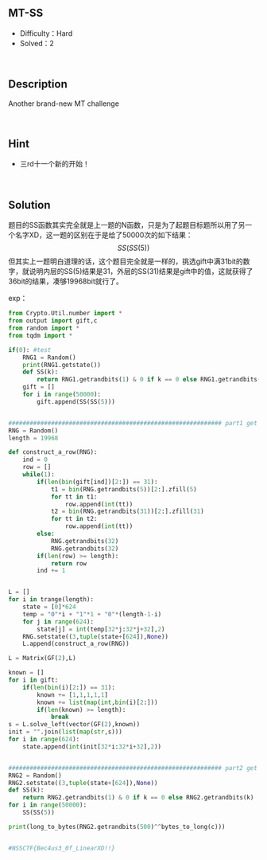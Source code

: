 ## MT-SS

+ Difficulty：Hard
+ Solved：2

<br/>

## Description

Another brand-new MT challenge

<br/>

## Hint

+ 三rd十一个新的开始！


<br/>

## Solution

题目的SS函数其实完全就是上一题的N函数，只是为了起题目标题所以用了另一个名字XD，这一题的区别在于是给了50000次的如下结果：
$$
SS(SS(5))
$$
但其实上一题明白道理的话，这个题目完全就是一样的，挑选gift中满31bit的数字，就说明内层的SS(5)结果是31，外层的SS(31)结果是gift中的值，这就获得了36bit的结果，凑够19968bit就行了。

exp：

```python
from Crypto.Util.number import *
from output import gift,c
from random import *
from tqdm import *

if(0): #test
    RNG1 = Random()
    print(RNG1.getstate())
    def SS(k):
        return RNG1.getrandbits(1) & 0 if k == 0 else RNG1.getrandbits(k)
    gift = []
    for i in range(50000):
        gift.append(SS(SS(5)))


############################################################ part1 get state
RNG = Random()
length = 19968

def construct_a_row(RNG):
    ind = 0
    row = []
    while(1):
        if(len(bin(gift[ind])[2:]) == 31):
            t1 = bin(RNG.getrandbits(5))[2:].zfill(5)
            for tt in t1:
                row.append(int(tt))
            t2 = bin(RNG.getrandbits(31))[2:].zfill(31)
            for tt in t2:
                row.append(int(tt))
        else:
            RNG.getrandbits(32)
            RNG.getrandbits(32)
        if(len(row) >= length):
            return row
        ind += 1


L = []
for i in trange(length):
    state = [0]*624
    temp = "0"*i + "1"*1 + "0"*(length-1-i)
    for j in range(624):
        state[j] = int(temp[32*j:32*j+32],2)
    RNG.setstate((3,tuple(state+[624]),None))
    L.append(construct_a_row(RNG))

L = Matrix(GF(2),L)

known = []
for i in gift:
    if(len(bin(i)[2:]) == 31):
        known += [1,1,1,1,1]
        known += list(map(int,bin(i)[2:]))
        if(len(known) >= length):
            break
s = L.solve_left(vector(GF(2),known))
init = "".join(list(map(str,s)))
for i in range(624):
    state.append(int(init[32*i:32*i+32],2))


############################################################ part2 get flag
RNG2 = Random()
RNG2.setstate((3,tuple(state+[624]),None))
def SS(k):
    return RNG2.getrandbits(1) & 0 if k == 0 else RNG2.getrandbits(k)
for i in range(50000):
    SS(SS(5))

print(long_to_bytes(RNG2.getrandbits(500)^^bytes_to_long(c)))


#NSSCTF{Bec4us3_0f_LinearXD!!}
```

